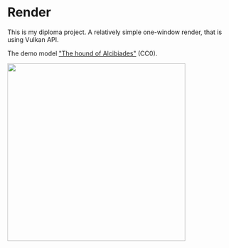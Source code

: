# Render

This is my diploma project. A relatively simple one-window render, that is using Vulkan API.

The demo model ["The hound of Alcibiades"](https://sketchfab.com/3d-models/the-hound-of-alcibiades-21cb14e2560048d1be5a26f2cfda7800) (CC0).

<img src="[https://user-images.githubusercontent.com/link-to-your-image.png](https://user-images.githubusercontent.com/74785269/234055042-58394a27-0d06-4687-86bc-780cfc4b7235.png)" width="400" />
